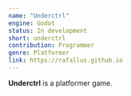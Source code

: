 ```yaml
---
name: "Underctrl"
engine: Godot
status: In development
short: underctrl
contribution: Programmer
genre: Platformer
link: https://rafallus.github.io
---
```


**Underctrl** is a platformer game.